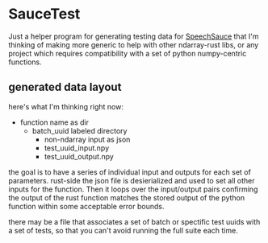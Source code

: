 # SauceTest

Just a helper program for generating testing data for [SpeechSauce](https://github.com/secretsauceai/mfcc-rust) that I'm thinking of making more generic to help with other ndarray-rust libs, or any project which requires compatibility with a set of python numpy-centric functions.

## generated data layout

here's what I'm thinking right now:

- function name as dir
  - batch_uuid labeled directory
    - non-ndarray input as json
    - test_uuid_input.npy
    - test_uuid_output.npy

the goal is to have a series of individual input and outputs for each set of parameters. rust-side the json file is desierialized and used to set all other inputs for the function. Then it loops over the input/output pairs confirming the output of the rust function matches the stored output of the python function within some acceptable error bounds.

there may be a file that associates a set of batch or spectific test uuids with a set of tests, so that you can't avoid running the full suite each time.
